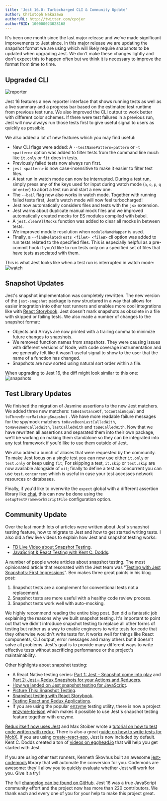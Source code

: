 ```yaml
---
title: 'Jest 16.0: Turbocharged CLI & Community Update'
author: Christoph Nakazawa
authorURL: http://twitter.com/cpojer
authorFBID: 100000023028168
---
```


It's been one month since the last major release and we've made significant improvements to Jest since. In this major release we are updating the snapshot format we are using which will likely require snapshots to be updated when upgrading Jest. We don't make these changes lightly and don't expect this to happen often but we think it is necessary to improve the format from time to time.

## Upgraded CLI

![reporter](/img/blog/16-reporter.gif)

Jest 16 features a new reporter interface that shows running tests as well as a live summary and a progress bar based on the estimated test runtime from previous test runs. We also improved the CLI output to work better with different color schemes. If there were test failures in a previous run, Jest will now always run those tests first to give useful signal to users as quickly as possible.

<!--truncate-->

We also added a lot of new features which you may find useful:

- New CLI flags were added: A `--testNamePattern=pattern` or `-t <pattern>` option was added to filter tests from the command line much like `it.only` or `fit` does in tests.
- Previously failed tests now always run first.
- `jest <pattern>` is now case-insensitive to make it easier to filter test files.
- A test run in watch mode can now be interrupted. During a test run, simply press any of the keys used for input during watch mode (`a`, `o`, `p`, `q` or `enter`) to abort a test run and start a new one.
- The `--bail` flag now also works in watch mode. Together with running failed tests first, Jest's watch mode will now feel turbocharged!
- Jest now automatically considers files and tests with the `jsx` extension.
- Jest warns about duplicate manual mock files and we improved automatically created mocks for ES modules compiled with babel.
- A `jest.clearAllMocks` function was added to clear all mocks in between tests.
- We improved module resolution when `moduleNameMapper` is used.
- Finally, a `--findRelatedTests <fileA> <fileB>` cli option was added to run tests related to the specified files. This is especially helpful as a pre-commit hook if you'd like to run tests only on a specified set of files that have tests associated with them.

This is what Jest looks like when a test run is interrupted in watch mode: ![watch](/img/blog/16-watch.gif)

## Snapshot Updates

Jest's snapshot implementation was completely rewritten. The new version of the `jest-snapshot` package is now structured in a way that allows for easier integration into other test runners and enables more cool integrations like with [React Storybook](https://voice.kadira.io/snapshot-testing-in-react-storybook-43b3b71cec4f#.qh4lzcadb). Jest doesn't mark snapshots as obsolete in a file with skipped or failing tests. We also made a number of changes to the snapshot format:

- Objects and Arrays are now printed with a trailing comma to minimize future changes to snapshots.
- We removed function names from snapshots. They were causing issues with different versions of Node, with code coverage instrumentation and we generally felt like it wasn't useful signal to show to the user that the name of a function has changed.
- Snapshots are now sorted using natural sort order within a file.

When upgrading to Jest 16, the diff might look similar to this one: ![snapshots](/img/blog/16-snapshots.png)

## Test Library Updates

We finished the migration of Jasmine assertions to the new Jest matchers. We added three new matchers: `toBeInstanceOf`, `toContainEqual` and `toThrowErrorMatchingSnapshot` . We have more readable failure messages for the spy/mock matchers `toHaveBeenLastCalledWith`, `toHaveBeenCalledWith`, `lastCalledWith` and `toBeCalledWith`. Now that we have rewritten all assertions and separated them into their own package, we'll be working on making them standalone so they can be integrated into any test framework if you'd like to use them outside of Jest.

We also added a bunch of aliases that were requested by the community. To make Jest focus on a single test you can now use either `it.only` or `test.only` or keep using `fit`; For skipping a test, `it.skip` or `test.skip` are now available alongside of `xit`; finally to define a test as concurrent you can use `test.concurrent` which is useful in case your test accesses network resources or databases.

Finally, if you'd like to overwrite the `expect` global with a different assertion library like [chai](http://chaijs.com/), this can now be done using the `setupTestFrameworkScriptFile` configuration option.

## Community Update

Over the last month lots of articles were written about Jest's snapshot testing feature, how to migrate to Jest and how to get started writing tests. I also did a few live videos to explain how Jest and snapshot testing works:

- [FB Live Video about Snapshot Testing](https://www.facebook.com/react/videos/1035427199869020/).
- [JavaScript & React Testing with Kent C. Dodds](https://www.youtube.com/watch?v=i31VtyJSM-I&feature=youtu.be).

A number of people wrote articles about snapshot testing. The most opinionated article that resonated with the Jest team was “[Testing with Jest Snapshots: First Impressions](http://benmccormick.org/2016/09/19/testing-with-jest-snapshots-first-impressions/)”. Ben makes three great points in his blog post:

1.  Snapshot tests are a complement for conventional tests not a replacement.
2.  Snapshot tests are more useful with a healthy code review process.
3.  Snapshot tests work well with auto-mocking.

We highly recommend reading the entire blog post. Ben did a fantastic job explaining the reasons why we built snapshot testing. It's important to point out that we didn't introduce snapshot testing to replace all other forms of testing but rather as a way to enable engineers to write tests for code that they otherwise wouldn't write tests for. It works well for things like React components, CLI output, error messages and many others but it doesn't solve all problems. Jest's goal is to provide many different ways to write effective tests without sacrificing performance or the project's maintainability.

Other highlights about snapshot testing:

- A React Native testing series: [Part 1: Jest – Snapshot come into play](https://blog.callstack.io/unit-testing-react-native-with-the-new-jest-i-snapshots-come-into-play-68ba19b1b9fe) and [Part 2: Jest – Redux Snapshots for your Actions and Reducers](https://blog.callstack.io/unit-testing-react-native-with-the-new-jest-ii-redux-snapshots-for-your-actions-and-reducers-8559f6f8050b#.putt9eipm).
- [How we landed on Jest snapshot testing for JavaScript](https://blog.grommet.io/post/2016/09/01/how-we-landed-on-jest-snapshot-testing-for-javascript).
- [Picture This: Snapshot Testing](http://guigrpa.github.io/2016/09/27/picture-this-snapshot-testing/).
- [Snapshot testing with React Storybook](https://voice.kadira.io/snapshot-testing-in-react-storybook-43b3b71cec4f).
- [Testing React and Redux Applications](https://medium.com/@ryancollinsio/testing-react-redux-applications-fee79ac0087f#.lyjl7st1n).
- If you are using the popular [enzyme](https://github.com/airbnb/enzyme) testing utility, there is now a project [enzyme-to-json](https://github.com/trayio/enzyme-to-json) which makes it possible to use Jest's snapshot testing feature together with enzyme.

[Redux itself now uses Jest](https://github.com/reactjs/redux/commit/7296d3cba1f5f899bdee5ef6695a8d21149f8d6c) and Max Stoiber wrote a [tutorial on how to test code written with redux](http://academy.plot.ly/react/6-testing/). There is also a great [guide on how to write tests for MobX](https://semaphoreci.com/community/tutorials/how-to-test-react-and-mobx-with-jest). If you are using [create-react-app](https://github.com/facebookincubator/create-react-app), Jest is now included by default. Kent C. Dodds created a ton of [videos on egghead.io](https://egghead.io/lessons/javascript-use-jest-s-snapshot-testing-feature?pl=testing-javascript-with-jest-a36c4074) that will help you get started with Jest.

If you are using other test runners, Kenneth Skovhus built an awesome [jest-codemods](https://github.com/skovhus/jest-codemods) library that will automate the conversion for you. Codemods are awesome: they'll allow you to quickly evaluate whether Jest will work for you. Give it a try!

The full [changelog can be found on GitHub](https://github.com/jestjs/jest/blob/main/CHANGELOG.md#jest-1600). Jest 16 was a true JavaScript community effort and the project now has more than 220 contributors. We thank each and every one of you for your help to make this project great.

